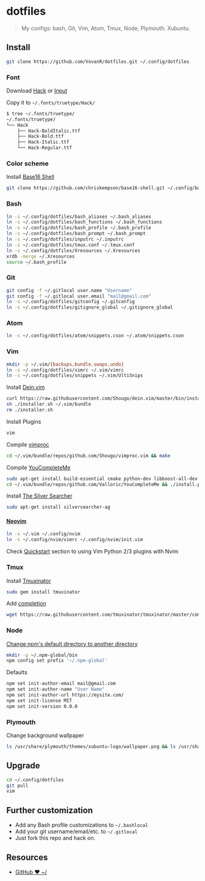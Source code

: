 # dotfiles

> My configs: bash, Git, Vim, Atom, Tmux, Node, Plymouth. Xubuntu.

## Install

```bash
git clone https://github.com/VovanR/dotfiles.git ~/.config/dotfiles
```

### Font

Download [Hack](https://github.com/chrissimpkins/Hack) or [Input](http://input.fontbureau.com/)

Copy it to `~/.fonts/truetype/Hack/`
```bash
$ tree ~/.fonts/truetype/
~/.fonts/truetype/
└── Hack
    ├── Hack-BoldItalic.ttf
    ├── Hack-Bold.ttf
    ├── Hack-Italic.ttf
    └── Hack-Regular.ttf
```

### Color scheme

Install [Base16 Shell](https://github.com/chriskempson/base16-shell#installation)
```bash
git clone https://github.com/chriskempson/base16-shell.git ~/.config/base16-shell
```

### Bash

```bash
ln -s ~/.config/dotfiles/bash_aliases ~/.bash_aliases
ln -s ~/.config/dotfiles/bash_functions ~/.bash_functions
ln -s ~/.config/dotfiles/bash_profile ~/.bash_profile
ln -s ~/.config/dotfiles/bash_prompt ~/.bash_prompt
ln -s ~/.config/dotfiles/inputrc ~/.inputrc
ln -s ~/.config/dotfiles/tmux.conf ~/.tmux.conf
ln -s ~/.config/dotfiles/Xresources ~/.Xresources
xrdb -merge ~/.Xresources
source ~/.bash_profile
```

### Git

```bash
git config -f ~/.gitlocal user.name "Username"
git config -f ~/.gitlocal user.email "mail@gmail.com"
ln -s ~/.config/dotfiles/gitconfig ~/.gitconfig
ln -s ~/.config/dotfiles/gitignore_global ~/.gitignore_global
```

### Atom

```bash
ln -s ~/.config/dotfiles/atom/snippets.cson ~/.atom/snippets.cson
```

### Vim

```bash
mkdir -p ~/.vim/{backups,bundle,swaps,undo}
ln -s ~/.config/dotfiles/vimrc ~/.vim/vimrc
ln -s ~/.config/dotfiles/snippets ~/.vim/UltiSnips
```

Install [Dein.vim](https://github.com/Shougo/dein.vim)
```bash
curl https://raw.githubusercontent.com/Shougo/dein.vim/master/bin/installer.sh > installer.sh
sh ./installer.sh ~/.vim/bundle
rm ./installer.sh
```

Install Plugins
```bash
vim
```

Compile [vimproc](https://github.com/Shougo/vimproc.vim#building)
```bash
cd ~/.vim/bundle/repos/github.com/Shougo/vimproc.vim && make
```

Compile [YouCompleteMe](https://github.com/Valloric/YouCompleteMe#installation)
```bash
sudo apt-get install build-essential cmake python-dev libboost-all-dev
cd ~/.vim/bundle/repos/github.com/Valloric/YouCompleteMe && ./install.py
```

Install [The Silver Searcher](https://github.com/ggreer/the_silver_searcher#installing)
```bash
sudo apt-get install silversearcher-ag
```

#### [Neovim](https://github.com/neovim/neovim/wiki/Installing-Neovim)
```bash
ln -s ~/.vim ~/.config/nvim
ln -s ~/.config/nvim/vimrc ~/.config/nvim/init.vim
```
Check [Quickstart](https://neovim.io/doc/user/nvim_python.html) section to using Vim Python 2/3 plugins with Nvim

### Tmux

Install [Tmuxinator](https://github.com/tmuxinator/tmuxinator)
```bash
sudo gem install tmuxinator
```

Add [completion](https://github.com/tmuxinator/tmuxinator#completion)
```bash
wget https://raw.githubusercontent.com/tmuxinator/tmuxinator/master/completion/tmuxinator.bash -P ~/.local/bin/
```

### Node

[Change npm's default directory to another directory](https://docs.npmjs.com/getting-started/fixing-npm-permissions)
```bash
mkdir -p ~/.npm-global/bin
npm config set prefix '~/.npm-global'
```

Defaults
```bash
npm set init-author-email mail@gmail.com
npm set init-author-name "User Name"
npm set init-author-url https://mysite.com/
npm set init-license MIT
npm set init-version 0.0.0
```

### Plymouth

Change background wallpaper
```bash
ls /usr/share/plymouth/themes/xubuntu-logo/wallpaper.png && ls /usr/share/xfce4/backdrops/Mountainous_View_by_Sven_Scheuermeier.jpg && sudo convert /usr/share/xfce4/backdrops/Mountainous_View_by_Sven_Scheuermeier.jpg /usr/share/plymouth/themes/xubuntu-logo/wallpaper.png
```

## Upgrade

```bash
cd ~/.config/dotfiles
git pull
vim
```

## Further customization

- Add any Bash profile customizations to `~/.bashlocal`
- Add your git username/email/etc. to `~/.gitlocal`
- Just fork this repo and hack on.

## Resources

- [GitHub ❤ ~/](http://dotfiles.github.io/)
